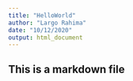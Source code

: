 ```yaml
---
title: "HelloWorld"
author: "Largo Rahima"
date: "10/12/2020"
output: html_document
---
```


## This is a markdown file